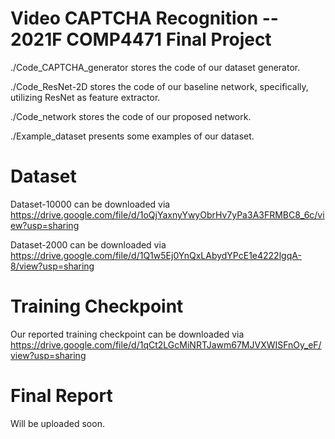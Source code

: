 # Video CAPTCHA Recognition -- 2021F COMP4471 Final Project
./Code_CAPTCHA_generator stores the code of our dataset generator.

./Code_ResNet-2D stores the code of our baseline network, specifically, utilizing ResNet as feature extractor.

./Code_network stores the code of our proposed network.

./Example_dataset presents some examples of our dataset.

# Dataset
Dataset-10000 can be downloaded via https://drive.google.com/file/d/1oQjYaxnyYwyObrHv7yPa3A3FRMBC8_6c/view?usp=sharing

Dataset-2000 can be downloaded via https://drive.google.com/file/d/1Q1w5Ej0YnQxLAbydYPcE1e4222lgqA-8/view?usp=sharing

# Training Checkpoint
Our reported training checkpoint can be downloaded via https://drive.google.com/file/d/1qCt2LGcMiNRTJawm67MJVXWISFnOy_eF/view?usp=sharing

# Final Report
Will be uploaded soon.
